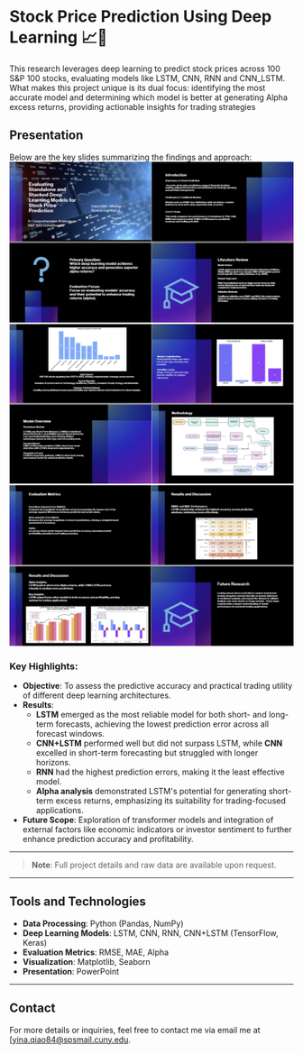 # Stock Price Prediction Using Deep Learning 📈🧠

This research leverages deep learning to predict stock prices across 100 S&P 100 stocks, evaluating models like LSTM, CNN, RNN and CNN_LSTM. What makes this project unique is its dual focus: identifying the most accurate model and determining which model is better at generating Alpha excess returns, providing actionable insights for trading strategies

## Presentation
Below are the key slides summarizing the findings and approach:
![698ppt1](https://github.com/yinaS1234/Deep-Learning-Stock-Price-Prediction/blob/main/resource/698ppt1.png)
<br>
![698ppt2](https://github.com/yinaS1234/Deep-Learning-Stock-Price-Prediction/blob/main/resource/698ppt2.png)
![698ppt3](https://github.com/yinaS1234/Deep-Learning-Stock-Price-Prediction/blob/main/resource/698ppt3.png)


### Key Highlights:
- **Objective**: To assess the predictive accuracy and practical trading utility of different deep learning architectures.
- **Results**:
  - **LSTM** emerged as the most reliable model for both short- and long-term forecasts, achieving the lowest prediction error across all forecast windows.
  - **CNN+LSTM** performed well but did not surpass LSTM, while **CNN** excelled in short-term forecasting but struggled with longer horizons.
  - **RNN** had the highest prediction errors, making it the least effective model.
  - **Alpha analysis** demonstrated LSTM's potential for generating short-term excess returns, emphasizing its suitability for trading-focused applications.
- **Future Scope**: Exploration of transformer models and integration of external factors like economic indicators or investor sentiment to further enhance prediction accuracy and profitability.

---

> **Note**: Full project details and raw data are available upon request.

---

## Tools and Technologies
- **Data Processing**: Python (Pandas, NumPy)
- **Deep Learning Models**: LSTM, CNN, RNN, CNN+LSTM (TensorFlow, Keras)
- **Evaluation Metrics**: RMSE, MAE, Alpha
- **Visualization**: Matplotlib, Seaborn
- **Presentation**: PowerPoint

---

## Contact
For more details or inquiries, feel free to contact me via email me at [yina.qiao84@spsmail.cuny.edu.

